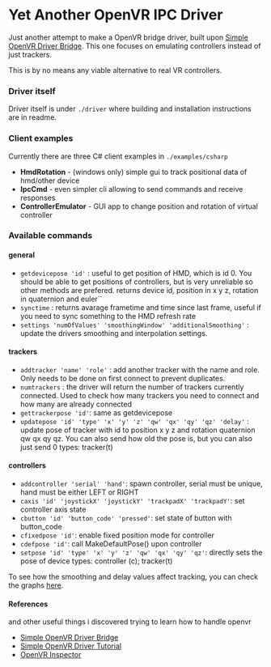 # Yet Another OpenVR IPC Driver

Just another attempt to make a OpenVR bridge driver, built upon [Simple OpenVR Driver Bridge](https://github.com/ju1ce/Simple-OpenVR-Bridge-Driver).
This one focuses on emulating controllers instead of just trackers.

This is by no means any viable alternative to real VR controllers.

### Driver itself
Driver itself is under `./driver` where building and installation instructions are in readme.

### Client examples
Currently there are three C# client examples in `./examples/csharp`
- **HmdRotation** - (windows only) simple gui to track positional data of hmd/other device
- **IpcCmd** - even simpler cli allowing to send commands and receive responses
- **ControllerEmulator** - GUI app to change position and rotation of virtual controller

### Available commands

#### general
- ```getdevicepose 'id'``` : useful to get position of HMD, which is id 0. You should be able to get positions of controllers, but is very unreliable so other methods are prefered.
returns device id, position in x y z, rotation in quaternion and euler``
- ```synctime``` : returns avarage frametime and time since last frame, useful if you need to sync something to the HMD refresh rate
- ```settings 'numOfValues' 'smoothingWindow' 'additionalSmoothing'``` : update the drivers smoothing and interpolation settings.
#### trackers
- ```addtracker 'name' 'role'``` : add another tracker with the name and role. Only needs to be done on first connect to prevent duplicates.
- ```numtrackers``` : the driver will return the number of trackers currently connected. Used to check how many trackers you need to connect and how many are already connected
- ```gettrackerpose 'id'```: same as getdevicepose
- ```updatepose 'id' 'type' 'x' 'y' 'z' 'qw' 'qx' 'qy' 'qz' 'delay'``` : update pose of tracker with id to position x y z and rotation quaternion qw qx qy qz. You can also send how old the pose is, but you can also just send 0
types: tracker(t)
#### controllers
- ```addcontroller 'serial' 'hand'```: spawn controller, serial must be unique, hand must be either LEFT or RIGHT
- ```caxis 'id' 'joystickX' 'joystickY' 'trackpadX' 'trackpadY'```: set controller axis state
- ```cbutton 'id' 'button_code' 'pressed'```: set state of button with button_code
- ```cfixedpose 'id'```: enable fixed position mode for controller
- ```cdefpose 'id'```: call MakeDefaultPose() upon controller
- ```setpose 'id' 'type' 'x' 'y' 'z' 'qw' 'qx' 'qy' 'qz'```: directly sets the pose of device
types: controller (c); tracker(t)


To see how the smoothing and delay values affect tracking, you can check the graphs [here](https://github.com/ju1ce/April-Tag-VR-FullBody-Tracker/wiki/Refining-parameters).

#### References
and other useful things i discovered trying to learn how to handle openvr
- [Simple OpenVR Driver Bridge](https://github.com/ju1ce/Simple-OpenVR-Bridge-Driver)
- [Simple OpenVR Driver Tutorial](https://github.com/terminal29/[Simple-OpenVR-Driver-Tutorial)
- [OpenVR Inspector](https://github.com/matzman666/OpenVR-Inspector/)